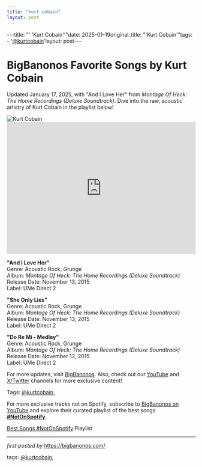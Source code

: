 ```yaml
---
title: "kurt cobain"
layout: post
---
```

---title: "' 'Kurt Cobain''"date: 2025-01-19original_title: "'Kurt Cobain'"tags:  - '[@kurtcobain](/tags/kurtcobain/)'layout: post---<!-- Title of the Post --><h1 >BigBanonos Favorite Songs by Kurt Cobain</h1> <!-- Introductory Text --><p >Updated January 17, 2025, with "And I Love Her" from <em>Montage Of Heck: The Home Recordings (Deluxe Soundtrack)</em>. Dive into the raw, acoustic artistry of Kurt Cobain in the playlist below!</p> <!-- Featured Image --><div > <img src="https://i.scdn.co/image/ab67616d0000b27360ae2283d87d3e9e382b7aa6" alt="Kurt Cobain" /></div> <!-- Spotify Embed --><div > <iframe src="https://open.spotify.com/embed/playlist/1dRO8HJlMTy653XjBnHKmf?utm_source=generator" width="100%" height="352" frameborder="0" allowfullscreen="" allow="autoplay; clipboard-write; encrypted-media; fullscreen; picture-in-picture" loading="lazy"></iframe></div> <!-- Song Information --><div > <p><strong>"And I Love Her"</strong><br> Genre: Acoustic Rock, Grunge<br> Album: <em>Montage Of Heck: The Home Recordings (Deluxe Soundtrack)</em><br> Release Date: November 13, 2015<br> Label: UMe Direct 2</p> <p><strong>"She Only Lies"</strong><br> Genre: Acoustic Rock, Grunge<br> Album: <em>Montage Of Heck: The Home Recordings (Deluxe Soundtrack)</em><br> Release Date: November 13, 2015<br> Label: UMe Direct 2</p> <p><strong>"Do Re Mi - Medley"</strong><br> Genre: Acoustic Rock, Grunge<br> Album: <em>Montage Of Heck: The Home Recordings (Deluxe Soundtrack)</em><br> Release Date: November 13, 2015<br> Label: UMe Direct 2</p></div> <!-- Footer Links --><div > <p>For more updates, visit <a href="https://bigbanonos.com/" target="_blank">BigBanonos</a>. Also, check out our <a href="https://www.youtube.com/[@BigBanonos](/tags/BigBanonos/)" target="_blank">YouTube</a> and <a href="https://x.com/bigbanonos" target="_blank">X/Twitter</a> channels for more exclusive content!</p></div> <!-- Tags --><p >Tags: [@kurtcobain](/tags/kurtcobain/),</p><!--Subscribe and Playlist Links--><div>    <p>For more exclusive tracks not on Spotify, subscribe to <a href="https://www.youtube.com/[@BigBanonos](/tags/BigBanonos/)" target="_blank">BigBanonos on YouTube</a> and explore their curated playlist of the best songs <strong>[#NotOnSpotify](/tags/NotOnSpotify/)</strong>.</p>    <p><a href="https://www.youtube.com/playlist?list=PLtuNtuTatqI0kFahUCbtbfenC_ET5O_tr" target="_blank">Best Songs [#NotOnSpotify](/tags/NotOnSpotify/) Playlist<br /></a></p></div><hr /><p><em>first posted by</em> <a href="https://bigbanonos.com/" rel="noopener" target="_new">https://bigbanonos.com/</a></p><p>tags: [@kurtcobain](/tags/kurtcobain/),</p>